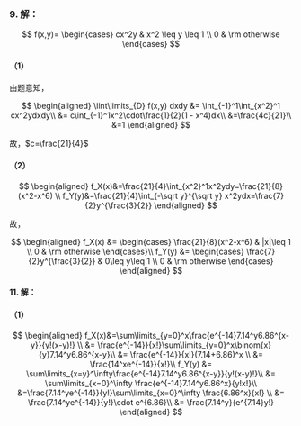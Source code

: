 ### 9. 解：

$$
f(x,y)=
\begin{cases}
    cx^2y & x^2 \leq y \leq 1 \\
    0 & \rm otherwise
\end{cases}
$$

#### （1）

由题意知，

$$
\begin{aligned}
    \iint\limits_{D} f(x,y) dxdy &= \int_{-1}^1\int_{x^2}^1 cx^2ydxdy\\
    &= c\int_{-1}^1x^2\cdot\frac{1}{2}(1 - x^4)dx\\
    &=\frac{4c}{21}\\
    &=1
\end{aligned}
$$

故，$c=\frac{21}{4}$

#### （2）

$$
\begin{aligned}
f_X(x)&=\frac{21}{4}\int_{x^2}^1x^2ydy=\frac{21}{8}(x^2-x^6) \\
f_Y(y)&=\frac{21}{4}\int_{-\sqrt y}^{\sqrt y} x^2ydx=\frac{7}{2}y^{\frac{3}{2}}
\end{aligned}
$$

故，

$$
\begin{aligned}
    f_X(x) &= 
    \begin{cases}
        \frac{21}{8}(x^2-x^6) & |x|\leq 1 \\
        0 & \rm otherwise
    \end{cases}\\
    f_Y(y) &= 
    \begin{cases}
        \frac{7}{2}y^{\frac{3}{2}} & 0\leq y\leq 1 \\
        0 & \rm otherwise
    \end{cases}
\end{aligned}
$$

#### 11. 解：

#### （1）

$$
\begin{aligned}
    f_X(x)&=\sum\limits_{y=0}^x\frac{e^{-14}7.14^y6.86^{x-y}}{y!(x-y)!} \\
    &= \frac{e^{-14}}{x!}\sum\limits_{y=0}^x\binom{x}{y}7.14^y6.86^{x-y}\\
    &= \frac{e^{-14}}{x!}(7.14+6.86)^x \\
    &= \frac{14^xe^{-14}}{x!}\\
    f_Y(y) &= \sum\limits_{x=y}^\infty\frac{e^{-14}7.14^y6.86^{x-y}}{y!(x-y)!}\\
    &= \sum\limits_{x=0}^\infty \frac{e^{-14}7.14^y6.86^x}{y!x!}\\
    &=\frac{7.14^ye^{-14}}{y!}\sum\limits_{x=0}^\infty \frac{6.86^x}{x!} \\
    &= \frac{7.14^ye^{-14}}{y!}\cdot e^{6.86}\\
    &= \frac{7.14^y}{e^{7.14}y!}
\end{aligned}
$$